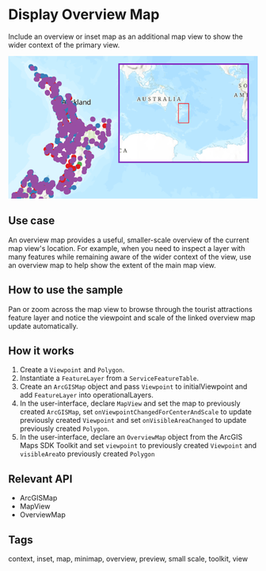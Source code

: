 # Display Overview Map
Include an overview or inset map as an additional map view 
to show the wider context of the primary view.

![Image of display overview map](display-overview-map.png)

## Use case

An overview map provides a useful, smaller-scale overview of the current map view's location. 
For example, when you need to inspect a layer with many features while remaining aware of the 
wider context of the view, use an overview map to help show the extent of the main map view.

## How to use the sample

Pan or zoom across the map view to browse through the tourist attractions feature layer and 
notice the viewpoint and scale of the linked overview map update automatically.

## How it works

1. Create a `Viewpoint` and `Polygon`.
2. Instantiate a `FeatureLayer` from a `ServiceFeatureTable`.
3. Create an `ArcGISMap` object and pass `Viewpoint` to initialViewpoint
and add `FeatureLayer` into operationalLayers.
4. In the user-interface, declare `MapView` and set the map to previously created `ArcGISMap`,
set `onViewpointChangedForCenterAndScale` to update previously created `Viewpoint` and 
set `onVisibleAreaChanged` to update previously created `Polygon`.
5. In the user-interface, declare an `OverviewMap` object from the ArcGIS Maps SDK Toolkit
and set `viewpoint` to previously created `Viewpoint` and `visibleArea`to previously 
created `Polygon`

## Relevant API

* ArcGISMap
* MapView
* OverviewMap

## Tags

context, inset, map, minimap, overview, preview, small scale, toolkit, view
